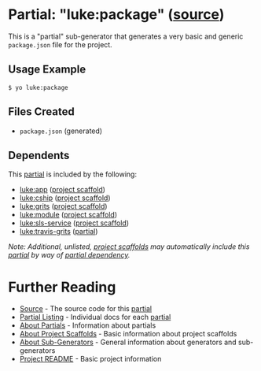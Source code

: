 # Partial: "luke:package" ([source](../../generators/package/index.js))

This is a "partial" sub-generator that generates a very basic and generic
`package.json` file for the project.

## Usage Example

```
$ yo luke:package
```


## Files Created

* `package.json` (generated)


## Dependents

This [partial](../partials.md) is included by the following:

* [luke:app](../project-scaffolds/app.md) ([project scaffold](../project-scaffolds.md))
* [luke:cship](../project-scaffolds/cship.md) ([project scaffold](../project-scaffolds.md))
* [luke:grits](../project-scaffolds/grits.md) ([project scaffold](../project-scaffolds.md))
* [luke:module](../project-scaffolds/module.md) ([project scaffold](../project-scaffolds.md))
* [luke:sls-service](../project-scaffolds/sls-service.md) ([project scaffold](../project-scaffolds.md))
* [luke:travis-grits](./travis-grits.md) ([partial](../partials.md))

_Note: Additional, unlisted, [project scaffolds](../project-scaffolds.md) may
automatically include this [partial](../partials.md) by way of
[partial dependency](../partials.md#partial-dependency)._


# Further Reading

* [Source](../../generators/package/index.js) - The source code for this [partial](../partials.md)
* [Partial Listing](./) - Individual docs for each [partial](../partials.md)
* [About Partials](../partials.md) - Information about partials
* [About Project Scaffolds](../project-scaffolds.md) - Basic information about project scaffolds
* [About Sub-Generators](../generators.md) - General information about generators and sub-generators
* [Project README](../../README.md) - Basic project information
